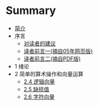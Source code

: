 # Summary

* [简介](README.md)
* 序言
    * [对读者的建议](preface/section0_1.md)
    * [译者前言一(摘自05年网页版)](preface/section0_2.md)
    * [译者前言二(摘自PDF版)](preface/section0_3.md)
* 1 绪论
* 2 简单的算术操作和向量运算
    * [2.4 逻辑向量](chapter2/section2_4.md)
    * [2.5 缺损值](chapter2/section2_5.md)
    * [2.6 字符向量](/chapter2/section2_6.md)

